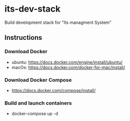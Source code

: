 # its-dev-stack
Build development stack for "Its managment System"

## Instructions

### Download Docker
- ubuntu: https://docs.docker.com/engine/install/ubuntu/
- macOs: https://docs.docker.com/docker-for-mac/install/

### Download Docker Compose
- https://docs.docker.com/compose/install/


### Build and launch containers
- docker-compose up -d